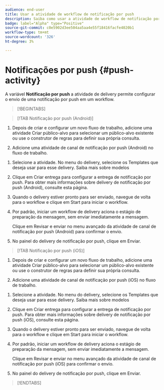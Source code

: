 ```yaml
---
audience: end-user
title: Usar a atividade de workflow de notificação por push
description: Saiba como usar a atividade de workflow de notificação por push
badge: label="Alpha" type="Positive"
source-git-commit: c0e5902d3ee504aa5aa4e55f18416facfe4020b1
workflow-type: tm+mt
source-wordcount: '326'
ht-degree: 3%

---
```



# Notificações por push {#push-activity}

A variável **Notificação por push** a atividade de delivery permite configurar o envio de uma notificação por push em um workflow.

>[!BEGINTABS]

>[!TAB Notificação por push (Android)]

1. Depois de criar e configurar um novo fluxo de trabalho, adicione uma atividade Criar público-alvo para selecionar um público-alvo existente ou use o construtor de regras para definir sua própria consulta.

1. Adicione uma atividade de canal de notificação por push (Android) no fluxo de trabalho.

<!--
1. Select the Type of delivery:

    * Single delivery: Choose this option if you want the push notification to be sent only once. You have the flexibility to choose whether or not to include an outbound transition from this activity.

    * Recurring delivery: Choose this option if you want the push notification to be sent multiple times based on a defined frequency. The frequency can be configured using a Scheduler activity, allowing you to schedule the push notification to be sent at regular intervals.
-->

1. Selecione a atividade. No menu do delivery, selecione os Templates que deseja usar para esse delivery. Saiba mais sobre modelos

1. Clique em Criar entrega para configurar a entrega de notificação por push. Para obter mais informações sobre delivery de notificação por push (Android), consulte esta página.

1. Quando o delivery estiver pronto para ser enviado, navegue de volta para o workflow e clique em Start para iniciar o workflow.

1. Por padrão, iniciar um workflow de delivery aciona o estágio de preparação da mensagem, sem enviar imediatamente a mensagem.

   Clique em Revisar e enviar no menu avançado da atividade de canal de notificação por push (Android) para confirmar o envio.

1. No painel do delivery de notificação por push, clique em Enviar.

>[!TAB Notificação por push (iOS)]

1. Depois de criar e configurar um novo fluxo de trabalho, adicione uma atividade Criar público-alvo para selecionar um público-alvo existente ou use o construtor de regras para definir sua própria consulta.

1. Adicione uma atividade de canal de notificação por push (iOS) no fluxo de trabalho.

<!--
1. Select the Type of delivery:

    * Single delivery: Choose this option if you want the push notification to be sent only once. You have the flexibility to choose whether or not to include an outbound transition from this activity.

    * Recurring delivery: Choose this option if you want the push notification to be sent multiple times based on a defined frequency. The frequency can be configured using a Scheduler activity, allowing you to schedule the push notification to be sent at regular intervals.
-->

1. Selecione a atividade. No menu do delivery, selecione os Templates que deseja usar para esse delivery. Saiba mais sobre modelos

1. Clique em Criar entrega para configurar a entrega de notificação por push. Para obter mais informações sobre delivery de notificação por push (iOS), consulte esta página.

1. Quando o delivery estiver pronto para ser enviado, navegue de volta para o workflow e clique em Start para iniciar o workflow.

1. Por padrão, iniciar um workflow de delivery aciona o estágio de preparação da mensagem, sem enviar imediatamente a mensagem.

   Clique em Revisar e enviar no menu avançado da atividade de canal de notificação por push (iOS) para confirmar o envio.

1. No painel do delivery de notificação por push, clique em Enviar.

>[!ENDTABS]